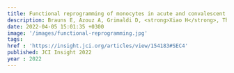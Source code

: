 ```yaml
---
title: Functional reprogramming of monocytes in acute and convalescent severe COVID-19 patients
description: Brauns E, Azouz A, Grimaldi D, <strong>Xiao H</strong>, Thomas S, Nguyen M, Olislagers V, Vu Duc I, Orte Cano C, Del Marmol V, Pannus P, Libert F, Saussez S, Dauby N, <strong>Das J</strong>, Marchant A, Goriely S
date: 2022-04-05 15:01:35 +0300
image: '/images/functional-reprogramming.jpg'
tags: 
href : 'https://insight.jci.org/articles/view/154183#SEC4'
published: JCI Insight 2022
year : 2022
---
```

